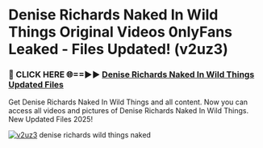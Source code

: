 # Denise Richards Naked In Wild Things Original Videos 0nlyFans Leaked - Files Updated! (v2uz3)

<h3>🔴 CLICK HERE 🌐==►► <a href="https://tinyurl.com/up5wt9bj" rel="nofollow">Denise Richards Naked In Wild Things Updated Files</a></h3>

Get Denise Richards Naked In Wild Things and all content. Now you can access all videos and pictures of Denise Richards Naked In Wild Things. New Updated Files 2025!

[![v2uz3](https://i.imgur.com/ABiUzMV.gif)](https://tinyurl.com/up5wt9bj)
denise richards wild things naked